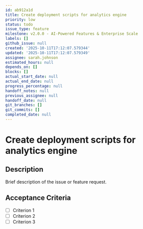 ```yaml
---
id: ab912a1d
title: Create deployment scripts for analytics engine
priority: low
status: todo
issue_type: feature
milestone: v2.0.0 - AI-Powered Features & Enterprise Scale
labels: []
github_issue: null
created: '2025-10-11T17:12:07.579344'
updated: '2025-10-11T17:12:07.579349'
assignee: sarah.johnson
estimated_hours: null
depends_on: []
blocks: []
actual_start_date: null
actual_end_date: null
progress_percentage: null
handoff_notes: null
previous_assignee: null
handoff_date: null
git_branches: []
git_commits: []
completed_date: null
---
```


# Create deployment scripts for analytics engine

## Description

Brief description of the issue or feature request.

## Acceptance Criteria

- [ ] Criterion 1
- [ ] Criterion 2
- [ ] Criterion 3